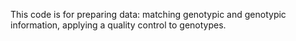 This code is for preparing data: matching genotypic and genotypic information, applying a quality control to genotypes.
